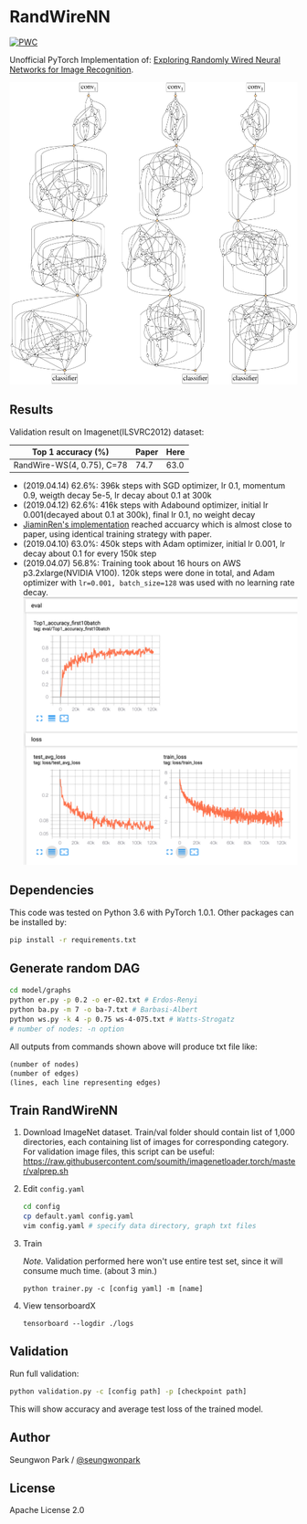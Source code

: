 # RandWireNN

[![PWC](https://img.shields.io/endpoint.svg?url=https://paperswithcode.com/badge/exploring-randomly-wired-neural-networks-for/image-classification-imagenet-image-reco)](https://paperswithcode.com/sota/image-classification-imagenet-image-reco?p=exploring-randomly-wired-neural-networks-for)

Unofficial PyTorch Implementation of:
[Exploring Randomly Wired Neural Networks for Image Recognition](https://arxiv.org/abs/1904.01569).

![](./assets/teaser.png)

## Results

Validation result on Imagenet(ILSVRC2012) dataset:

| Top 1 accuracy (%)         | Paper | Here      |
| -------------------------- | ----- | --------- |
| RandWire-WS(4, 0.75), C=78 | 74.7  | 63.0      |


- (2019.04.14) 62.6%: 396k steps with SGD optimizer, lr 0.1, momentum 0.9, weigth decay 5e-5, lr decay about 0.1 at 300k
- (2019.04.12) 62.6%: 416k steps with Adabound optimizer, initial lr 0.001(decayed about 0.1 at 300k), final lr 0.1, no weight decay 
- [JiaminRen's implementation](https://github.com/JiaminRen/RandWireNN) reached accuarcy which is almost close to paper, using identical training strategy with paper.
- (2019.04.10) 63.0%: 450k steps with Adam optimizer, initial lr 0.001, lr decay about 0.1 for every 150k step
- (2019.04.07) 56.8%: Training took about 16 hours on AWS p3.2xlarge(NVIDIA V100). 120k steps were done in total, and Adam optimizer with `lr=0.001, batch_size=128` was used with no learning rate decay.
![](./assets/56dot8percent.png)

## Dependencies

This code was tested on Python 3.6 with PyTorch 1.0.1. Other packages can be installed by:
```bash
pip install -r requirements.txt
```

## Generate random DAG

```bash
cd model/graphs
python er.py -p 0.2 -o er-02.txt # Erdos-Renyi
python ba.py -m 7 -o ba-7.txt # Barbasi-Albert
python ws.py -k 4 -p 0.75 ws-4-075.txt # Watts-Strogatz
# number of nodes: -n option
```

All outputs from commands shown above will produce txt file like:
```
(number of nodes)
(number of edges)
(lines, each line representing edges)
```

## Train RandWireNN

1. Download ImageNet dataset. Train/val folder should contain list of 1,000 directories, each containing list of images for corresponding category. For validation image files, this script can be useful: https://raw.githubusercontent.com/soumith/imagenetloader.torch/master/valprep.sh
1. Edit `config.yaml`
    ```bash
    cd config
    cp default.yaml config.yaml
    vim config.yaml # specify data directory, graph txt files
    ```
1. Train

    *Note.* Validation performed here won't use entire test set, since it will consume much time. (about 3 min.)
    ```
    python trainer.py -c [config yaml] -m [name]
    ```
1. View tensorboardX
    ```
    tensorboard --logdir ./logs
    ```

## Validation

Run full validation:

```bash
python validation.py -c [config path] -p [checkpoint path]
```

This will show accuracy and average test loss of the trained model.


## Author

Seungwon Park / [@seungwonpark](http://swpark.me)

## License

Apache License 2.0
